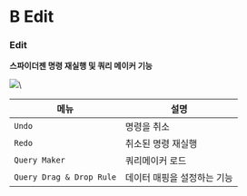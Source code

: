 # B  Edit

### Edit

**스파이더젠 명령 재실행 및 쿼리 메이커 기능**

![](https://wikidocs.net/images/page/22813/%EC%8A%A4%ED%81%AC%EB%A6%B0%EC%83%B7_2025-01-24_161235.png)\


| 메뉴                       | 설명              |
| ------------------------ | --------------- |
| `Undo`                   | 명령을 취소          |
| `Redo`                   | 취소된 명령 재실행      |
| `Query Maker`            | 쿼리메이커 로드        |
| `Query Drag & Drop Rule` | 데이터 매핑을 설정하는 기능 |
